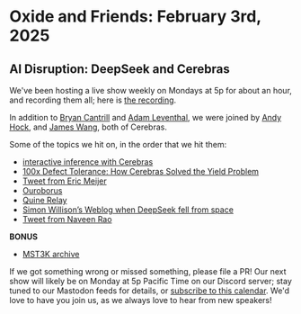 # Oxide and Friends: February 3rd, 2025

## AI Disruption: DeepSeek and Cerebras

We've been hosting a live show weekly on Mondays at 5p for about an hour,
and recording them all; here is
[the recording](https://youtu.be/NfR3CUkfOVo).

In addition to
[Bryan Cantrill](https://bsky.app/profile/bcantrill.bsky.social) and
[Adam Leventhal](https://bsky.app/profile/ahl.bsky.social),
we were joined by
[Andy Hock](),
and [James Wang](), both of Cerebras.

Some of the topics we hit on, in the order that we hit them:

- [interactive inference with Cerebras](https://inference.cerebras.ai/)
- [100x Defect Tolerance: How Cerebras Solved the Yield Problem](https://cerebras.ai/blog/100x-defect-tolerance-how-cerebras-solved-the-yield-problem)
- [Tweet from Eric Meijer](https://x.com/headinthebox/status/1883940072623595840)
- [Ouroborus](https://en.wikipedia.org/wiki/Ouroboros)
- [Quine Relay](https://github.com/mame/quine-relay)
- [Simon Willison’s Weblog when DeepSeek fell from space](https://simonwillison.net/2024/Dec/25/deepseek-v3/)
- [Tweet from Naveen Rao](https://x.com/NaveenGRao/status/1886544584588619840)

**BONUS**

- [MST3K archive](https://www.gizmoplex.com/browse)

If we got something wrong or missed something, please file a PR!
Our next show will likely be on Monday at 5p Pacific Time on our Discord
server; stay tuned to our Mastodon feeds for details, or [subscribe to this
calendar](https://calendar.google.com/calendar/ical/c_318925f4185aa71c4524d0d6127f31058c9e21f29f017d48a0fca6f564969cd0%40group.calendar.google.com/public/basic.ics).
We'd love to have you join us, as we always love to hear from new speakers!


